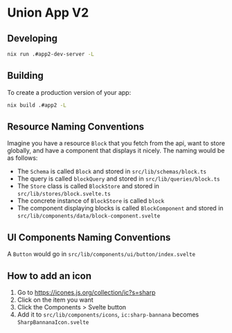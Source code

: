 # Union App V2

## Developing

```bash
nix run .#app2-dev-server -L
```

## Building

To create a production version of your app:

```bash
nix build .#app2 -L
```

## Resource Naming Conventions

Imagine you have a resource `Block` that you fetch from the api, want to store globally, and have a component that displays it nicely. The naming would be as follows:

- The `Schema` is called `Block` and stored in `src/lib/schemas/block.ts`
- The query is called `blockQuery` and stored in `src/lib/queries/block.ts`
- The `Store` class is called `BlockStore` and stored in `src/lib/stores/block.svelte.ts`
- The concrete instance of `BlockStore` is called `block`
- The component displaying blocks is called `BlockComponent` and stored in `src/lib/components/data/block-component.svelte`

## UI Components Naming Conventions

A `Button` would go in `src/lib/components/ui/button/index.svelte`

## How to add an icon

1. Go to https://icones.js.org/collection/ic?s=sharp
2. Click on the item you want
3. Click the Components > Svelte button
4. Add it to `src/lib/components/icons`, `ic:sharp-bannana` becomes `SharpBannanaIcon.svelte`
